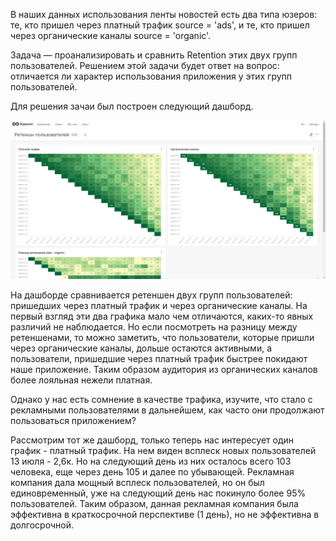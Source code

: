 В наших данных использования ленты новостей есть два типа юзеров: те, кто пришел через платный трафик source = 'ads', и те, кто пришел через органические каналы source = 'organic'.

Задача — проанализировать и сравнить Retention этих двух групп пользователей. Решением этой задачи будет ответ на вопрос: отличается ли характер использования приложения у этих групп пользователей. 

Для решения зачаи был построен следующий дашборд.

![dashboard](retention_comparison.gif)

На дашборде сравнивается ретеншен двух групп пользователей: пришедших через платный трафик и через органические каналы. На первый взгляд эти два графика мало чем отличаются, каких-то явных различий не наблюдается. Но если посмотреть на разницу между ретеншенами, то можно заметить, что пользователи, которые пришли через органические каналы, дольше остаются активными, а пользователи, пришедшие через платный трафик быстрее покидают наше приложение. Таким образом аудитория из органических каналов более лояльная нежели платная.


Однако у нас есть сомнение в качестве трафика, изучите, что стало с рекламными пользователями в дальнейшем, как часто они продолжают пользоваться приложением?

Рассмотрим тот же дашборд, только теперь нас интересует один график - платный трафик.
На нем виден всплеск новых пользователей 13 июля - 2,6к. Но на следующий день из них осталось всего 103 человека, еще через день 105 и далее по убывающей. Рекламная компания дала мощный всплеск пользователей, но он был единовременный, уже на следующий день нас покинуло более 95% пользователей. Таким образом, данная рекламная компания была эффективна в краткосрочной перспективе (1 день), но не эффективна в долгосрочной.
